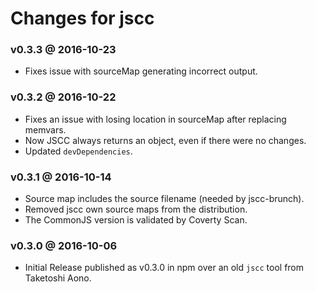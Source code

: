 # Changes for jscc

### v0.3.3 @ 2016-10-23

- Fixes issue with sourceMap generating incorrect output.

### v0.3.2 @ 2016-10-22

- Fixes an issue with losing location in sourceMap after replacing memvars.
- Now JSCC always returns an object, even if there were no changes.
- Updated `devDependencies`.

### v0.3.1 @ 2016-10-14

- Source map includes the source filename (needed by jscc-brunch).
- Removed jscc own source maps from the distribution.
- The CommonJS version is validated by Coverty Scan.

### v0.3.0 @ 2016-10-06

- Initial Release published as v0.3.0 in npm over an old `jscc` tool from Taketoshi Aono.
